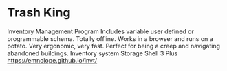# Trash King
Inventory Management Program
Includes variable user defined or programmable schema.
Totally offline.
Works in a browser and runs on a potato.
Very ergonomic, very fast.
Perfect for being a creep and navigating abandoned buildings.
Inventory system Storage Shell 3 Plus
https://emnolope.github.io/invt/
